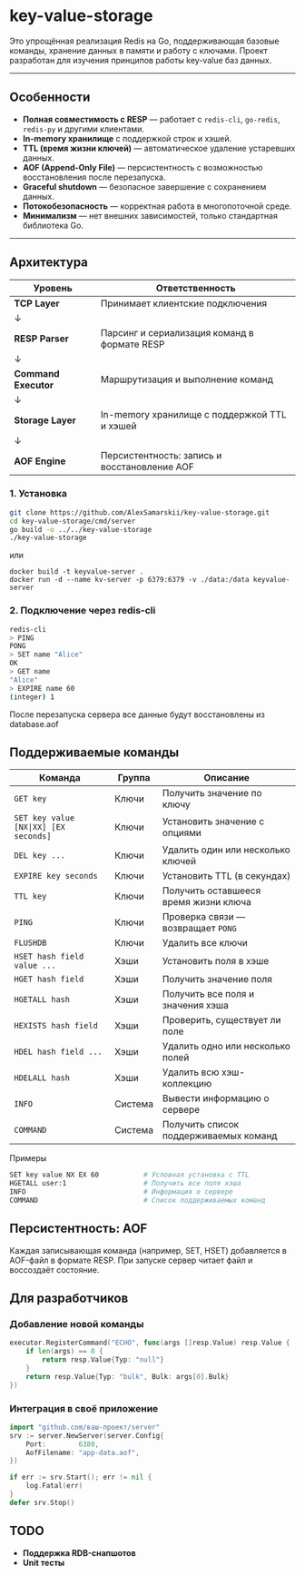 # key-value-storage

Это упрощённая реализация Redis на Go, поддерживающая базовые команды, хранение данных в памяти и работу с ключами. Проект разработан для изучения принципов работы key-value баз данных.

---

##  Особенности

- **Полная совместимость с RESP** — работает с `redis-cli`, `go-redis`, `redis-py` и другими клиентами.
- **In-memory хранилище** с поддержкой строк и хэшей.
- **TTL (время жизни ключей)** — автоматическое удаление устаревших данных.
- **AOF (Append-Only File)** — персистентность с возможностью восстановления после перезапуска.
- **Graceful shutdown** — безопасное завершение с сохранением данных.
- **Потокобезопасность** — корректная работа в многопоточной среде.
- **Минимализм** — нет внешних зависимостей, только стандартная библиотека Go.

---

## Архитектура

| Уровень          | Ответственность                              |
|------------------|----------------------------------------------|
| **TCP Layer**    | Принимает клиентские подключения             |
| ↓                |                                              |
| **RESP Parser**  | Парсинг и сериализация команд в формате RESP |
| ↓                |                                              |
| **Command Executor** | Маршрутизация и выполнение команд       |
| ↓                |                                              |
| **Storage Layer**| In-memory хранилище с поддержкой TTL и хэшей |
| ↓                |                                              |
| **AOF Engine**   | Персистентность: запись и восстановление AOF |

### 1. Установка

```bash
git clone https://github.com/AlexSamarskii/key-value-storage.git
cd key-value-storage/cmd/server
go build -o ../../key-value-storage
./key-value-storage
```

или

```Docker
docker build -t keyvalue-server .
docker run -d --name kv-server -p 6379:6379 -v ./data:/data keyvalue-server
```

### 2. Подключение через redis-cli

```bash
redis-cli
> PING
PONG
> SET name "Alice"
OK
> GET name
"Alice"
> EXPIRE name 60
(integer) 1
```

После перезапуска сервера все данные будут восстановлены из database.aof

## Поддерживаемые команды

| Команда         | Группа     | Описание                                      |
|-----------------|-----------|-----------------------------------------------|
| `GET key`       | Ключи     | Получить значение по ключу                    |
| `SET key value [NX\|XX] [EX seconds]` | Ключи | Установить значение с опциями             |
| `DEL key ...`   | Ключи     | Удалить один или несколько ключей            |
| `EXPIRE key seconds` | Ключи | Установить TTL (в секундах)                  |
| `TTL key`       | Ключи     | Получить оставшееся время жизни ключа         |
| `PING`          | Ключи     | Проверка связи — возвращает `PONG`           |
| `FLUSHDB`       | Ключи     | Удалить все ключи                             |
| `HSET hash field value ...` | Хэши | Установить поля в хэше                   |
| `HGET hash field` | Хэши     | Получить значение поля                       |
| `HGETALL hash`  | Хэши      | Получить все поля и значения хэша            |
| `HEXISTS hash field` | Хэши | Проверить, существует ли поле               |
| `HDEL hash field ...` | Хэши | Удалить одно или несколько полей            |
| `HDELALL hash`  | Хэши      | Удалить всю хэш-коллекцию                    |
| `INFO`          | Система   | Вывести информацию о сервере                 |
| `COMMAND`       | Система   | Получить список поддерживаемых команд        |

Примеры

```bash 
SET key value NX EX 60           # Условная установка с TTL
HGETALL user:1                   # Получить все поля хэша
INFO                             # Информация о сервере
COMMAND                          # Список поддерживаемых команд
```

## Персистентность: AOF

Каждая записывающая команда (например, SET, HSET) добавляется в AOF-файл в формате RESP. При запуске сервер читает файл и воссоздаёт состояние.

## Для разработчиков

### Добавление новой команды

```go
executor.RegisterCommand("ECHO", func(args []resp.Value) resp.Value {
    if len(args) == 0 {
        return resp.Value{Typ: "null"}
    }
    return resp.Value{Typ: "bulk", Bulk: args[0].Bulk}
})
```

### Интеграция в своё приложение

```go
import "github.com/ваш-проект/server"
srv := server.NewServer(server.Config{
    Port:        6380,
    AofFilename: "app-data.aof",
})

if err := srv.Start(); err != nil {
    log.Fatal(err)
}
defer srv.Stop()
```

## TODO

  - **Поддержка RDB-снапшотов**
  - **Unit тесты**
